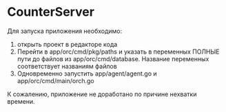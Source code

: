# CounterServer
 
Для запуска приложения необходимо:

1) открыть проект в редакторе кода
2) Перейти в app/orc/cmd/pkg/paths и указать в переменных ПОЛНЫЕ пути до файлов из app/orc/cmd/database. Название переменных соответствует названиям файлов
3) Одновременно запустить app/agent/agent.go и app/orc/cmd/main/orch.go

К сожалению, приложение не доработано по причине нехватки времени.